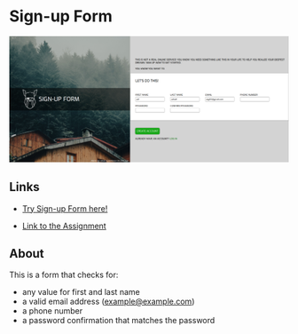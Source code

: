 # Sign-up Form
![](https://github.com/cdg341/sign-up-form/blob/main/images/screenshot.png)

## Links
- [Try Sign-up Form here!](https://cdg341.github.io/sign-up-form/)

- [Link to the Assignment](https://www.theodinproject.com/paths/full-stack-javascript/courses/intermediate-html-and-css/lessons/sign-up-form)

## About
This is a form that checks for:
  - any value for first and last name
  - a valid email address (example@example.com)
  - a phone number
  - a password confirmation that matches the password
